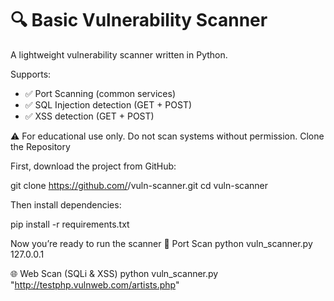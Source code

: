 # 🔍 Basic Vulnerability Scanner

A lightweight vulnerability scanner written in Python.

Supports:
- ✅ Port Scanning (common services)
- ✅ SQL Injection detection (GET + POST)
- ✅ XSS detection (GET + POST)

⚠️ For educational use only. Do not scan systems without permission.
Clone the Repository

First, download the project from GitHub:

git clone https://github.com/<your-username>/vuln-scanner.git
cd vuln-scanner


Then install dependencies:

pip install -r requirements.txt


Now you’re ready to run the scanner 🚀
Port Scan
python vuln_scanner.py 127.0.0.1

🌐 Web Scan (SQLi & XSS)
python vuln_scanner.py "http://testphp.vulnweb.com/artists.php"
